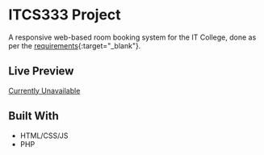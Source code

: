 # ITCS333 Project
A responsive web-based room booking system for the IT College, done as per the [requirements](https://github.com/ITCS333/slides/blob/main/md/prj.md){:target="_blank"}.
## Live Preview
[Currently Unavailable]()
## Built With
* HTML/CSS/JS
* PHP
